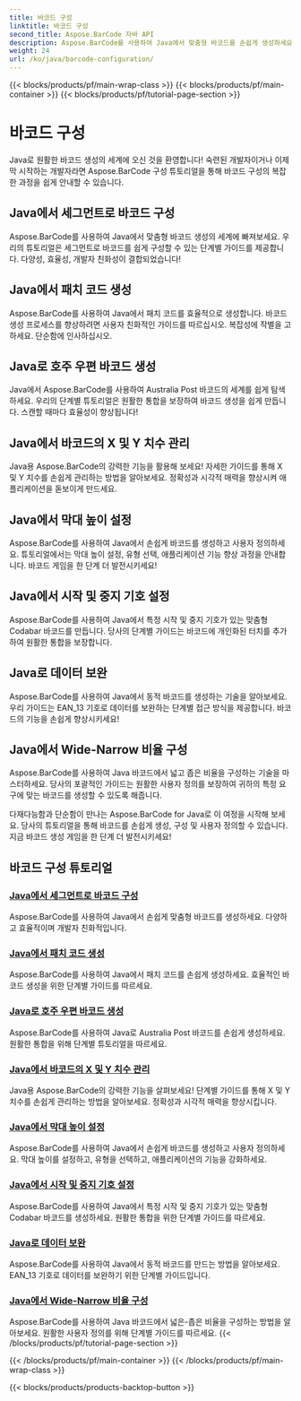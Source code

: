 ```yaml
---
title: 바코드 구성
linktitle: 바코드 구성
second_title: Aspose.BarCode 자바 API
description: Aspose.BarCode를 사용하여 Java에서 맞춤형 바코드를 손쉽게 생성하세요. 다양한 튜토리얼을 통해 효율성과 개발자 친화성을 높이세요.
weight: 24
url: /ko/java/barcode-configuration/
---
```


{{< blocks/products/pf/main-wrap-class >}}
{{< blocks/products/pf/main-container >}}
{{< blocks/products/pf/tutorial-page-section >}}

# 바코드 구성


Java로 원활한 바코드 생성의 세계에 오신 것을 환영합니다! 숙련된 개발자이거나 이제 막 시작하는 개발자라면 Aspose.BarCode 구성 튜토리얼을 통해 바코드 구성의 복잡한 과정을 쉽게 안내할 수 있습니다.

## Java에서 세그먼트로 바코드 구성

Aspose.BarCode를 사용하여 Java에서 맞춤형 바코드 생성의 세계에 빠져보세요. 우리의 튜토리얼은 세그먼트로 바코드를 쉽게 구성할 수 있는 단계별 가이드를 제공합니다. 다양성, 효율성, 개발자 친화성이 결합되었습니다!

## Java에서 패치 코드 생성

Aspose.BarCode를 사용하여 Java에서 패치 코드를 효율적으로 생성합니다. 바코드 생성 프로세스를 향상하려면 사용자 친화적인 가이드를 따르십시오. 복잡성에 작별을 고하세요. 단순함에 인사하십시오.

## Java로 호주 우편 바코드 생성

Java에서 Aspose.BarCode를 사용하여 Australia Post 바코드의 세계를 쉽게 탐색하세요. 우리의 단계별 튜토리얼은 원활한 통합을 보장하여 바코드 생성을 쉽게 만듭니다. 스캔할 때마다 효율성이 향상됩니다!

## Java에서 바코드의 X 및 Y 치수 관리

Java용 Aspose.BarCode의 강력한 기능을 활용해 보세요! 자세한 가이드를 통해 X 및 Y 치수를 손쉽게 관리하는 방법을 알아보세요. 정확성과 시각적 매력을 향상시켜 애플리케이션을 돋보이게 만드세요.

## Java에서 막대 높이 설정

Aspose.BarCode를 사용하여 Java에서 손쉽게 바코드를 생성하고 사용자 정의하세요. 튜토리얼에서는 막대 높이 설정, 유형 선택, 애플리케이션 기능 향상 과정을 안내합니다. 바코드 게임을 한 단계 더 발전시키세요!

## Java에서 시작 및 중지 기호 설정

Aspose.BarCode를 사용하여 Java에서 특정 시작 및 중지 기호가 있는 맞춤형 Codabar 바코드를 만듭니다. 당사의 단계별 가이드는 바코드에 개인화된 터치를 추가하여 원활한 통합을 보장합니다.

## Java로 데이터 보완

Aspose.BarCode를 사용하여 Java에서 동적 바코드를 생성하는 기술을 알아보세요. 우리 가이드는 EAN_13 기호로 데이터를 보완하는 단계별 접근 방식을 제공합니다. 바코드의 기능을 손쉽게 향상시키세요!

## Java에서 Wide-Narrow 비율 구성

Aspose.BarCode를 사용하여 Java 바코드에서 넓고 좁은 비율을 구성하는 기술을 마스터하세요. 당사의 포괄적인 가이드는 원활한 사용자 정의를 보장하여 귀하의 특정 요구에 맞는 바코드를 생성할 수 있도록 해줍니다.

다재다능함과 단순함이 만나는 Aspose.BarCode for Java로 이 여정을 시작해 보세요. 당사의 튜토리얼을 통해 바코드를 손쉽게 생성, 구성 및 사용자 정의할 수 있습니다. 지금 바코드 생성 게임을 한 단계 더 발전시키세요!
## 바코드 구성 튜토리얼
### [Java에서 세그먼트로 바코드 구성](./configuring-barcode-segments/)
Aspose.BarCode를 사용하여 Java에서 손쉽게 맞춤형 바코드를 생성하세요. 다양하고 효율적이며 개발자 친화적입니다.
### [Java에서 패치 코드 생성](./generating-patch-code/)
Aspose.BarCode를 사용하여 Java에서 패치 코드를 손쉽게 생성하세요. 효율적인 바코드 생성을 위한 단계별 가이드를 따르세요.
### [Java로 호주 우편 바코드 생성](./generating-australia-post-barcode/)
Aspose.BarCode를 사용하여 Java로 Australia Post 바코드를 손쉽게 생성하세요. 원활한 통합을 위해 단계별 튜토리얼을 따르세요.
### [Java에서 바코드의 X 및 Y 치수 관리](./managing-x-y-dimension-barcode/)
Java용 Aspose.BarCode의 강력한 기능을 살펴보세요! 단계별 가이드를 통해 X 및 Y 치수를 손쉽게 관리하는 방법을 알아보세요. 정확성과 시각적 매력을 향상시킵니다.
### [Java에서 막대 높이 설정](./setting-bars-height/)
Aspose.BarCode를 사용하여 Java에서 손쉽게 바코드를 생성하고 사용자 정의하세요. 막대 높이를 설정하고, 유형을 선택하고, 애플리케이션의 기능을 강화하세요.
### [Java에서 시작 및 중지 기호 설정](./setting-start-stop-symbols/)
Aspose.BarCode를 사용하여 Java에서 특정 시작 및 중지 기호가 있는 맞춤형 Codabar 바코드를 생성하세요. 원활한 통합을 위한 단계별 가이드를 따르세요.
### [Java로 데이터 보완](./supplementing-data/)
Aspose.BarCode를 사용하여 Java에서 동적 바코드를 만드는 방법을 알아보세요. EAN_13 기호로 데이터를 보완하기 위한 단계별 가이드입니다.
### [Java에서 Wide-Narrow 비율 구성](./configuring-wide-narrow-ratio/)
Aspose.BarCode를 사용하여 Java 바코드에서 넓은-좁은 비율을 구성하는 방법을 알아보세요. 원활한 사용자 정의를 위해 단계별 가이드를 따르세요.
{{< /blocks/products/pf/tutorial-page-section >}}

{{< /blocks/products/pf/main-container >}}
{{< /blocks/products/pf/main-wrap-class >}}

{{< blocks/products/products-backtop-button >}}
